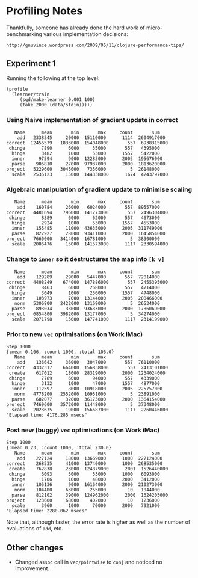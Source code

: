 Profiling Notes
===============

Thankfully, someone has already done the hard work of micro-benchmarking various implementation decisions:

    http://gnuvince.wordpress.com/2009/05/11/clojure-performance-tips/

Experiment 1
------------

Running the following at the top level:

    (profile
      (learner/train 
         (sgd/make-learner 0.001 100) 
         (take 2000 (data/stdin)))))
   
### Using Naive implementation of gradient update in correct

	   Name      mean       min       max     count       sum
	    add   2338345     20000  15110000      1114  2604917000
	correct  12456579   1833000  154048000       557  6938315000
	 dhinge      7890      6000     35000       557   4395000
	  hinge      3482      1000     53000      1557   5422000
	  inner     97594      9000  12283000      2005  195676000
	  parse    906810     27000  97937000      2000  1813620000
	project   5229600   3045000   7356000         5  26148000
	  scale   2535123     15000  144338000      1674  4243797000

### Algebraic manipulation of gradient update to minimise scaling

	   Name      mean       min       max     count       sum
	    add    160784     26000   6024000       557  89557000
	correct   4481694    796000  141773000       557  2496304000
	 dhinge      8389      6000     62000       557   4673000
	  hinge      2924      1000     53000      1557   4553000
	  inner    155485     11000  43635000      2005  311749000
	  parse    822927     28000  93411000      2000  1645854000
	project   7660000   3414000  16781000         5  38300000
	  scale   2086476     15000  141573000      1117  2330594000

### Change to `inner` so it destructures the map into `[k v]` 

	   Name      mean       min       max     count       sum
	    add    129289     29000   5447000       557  72014000
	correct   4408249    674000  147886000       557  2455395000
	 dhinge      8463      6000    268000       557   4714000
	  hinge      3049      1000    256000      1557   4748000
	  inner    103973      7000  13144000      2005  208466000
	   norm   5306800   2422000  13169000         5  26534000
	  parse    893034     33000  93633000      2000  1786069000
	project   6854800   3982000  13177000         5  34274000
	  scale   2071798     15000  147741000      1117  2314199000

### Prior to new `vec` optimisations (on Work iMac)


    Step 1000
    {:mean 0.106, :count 1000, :total 106.0}
       Name      mean       min       max     count       sum
        add    136642     36000   3047000       557  76110000
    correct   4332317    664000  156838000       557  2413101000
     create    617012     18000  28319000      2000  1234024000
     dhinge      7789      6000     94000       557   4339000
      hinge      3132      1000     47000      1557   4877000
      inner    112597      8000  10918000      2005  225757000
       norm   4778200   2552000  10951000         5  23891000
      parse    682077     32000  36173000      2000  1364154000
    project   7469600   3572000  11448000         5  37348000
      scale   2023675     19000  156687000      1117  2260446000
    "Elapsed time: 4176.285 msecs"

### Post new (buggy) `vec` optimisations (on Work iMac)

    Step 1000
    {:mean 0.23, :count 1000, :total 230.0}
       Name      mean       min       max     count       sum
        add    227124     18000  13669000      1000  227124000
    correct    268535     41000  13740000      1000  268535000
     create    762838     23000  124879000      2001  1526440000
     dhinge      6093      3000     53000      1000   6093000
      hinge      1706      1000     48000      2000   3412000
      inner    105136      9000  16164000      2000  210273000
       norm    104400     63000    265000        10   1044000
      parse    812102     39000  124962000      2000  1624205000
    project    123600     68000    402000        10   1236000
      scale      3960      1000     70000      2000   7921000
    "Elapsed time: 2280.062 msecs"

Note that, although faster, the error rate is higher as well as the number of evaluations of `add`, etc.


Other changes
-------------
* Changed `assoc` call in `vec/pointwise` to `conj` and noticed no improvement.